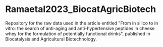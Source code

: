 # Ramaetal2023_BiocatAgricBiotech
Repository for the raw data used in the article entitled "From in silico to in vitro: the search of anti-aging and anti-hypertensive peptides in cheese whey for the formulation of potentially functional drinks", published in Biocatalysis and Agricultural Biotechnology.
